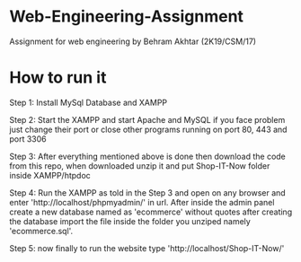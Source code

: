 # Web-Engineering-Assignment

Assignment for web engineering by Behram Akhtar (2K19/CSM/17)

# How to run it

Step 1: Install MySql Database and XAMPP

Step 2: Start the XAMPP and start Apache and MySQL if you face problem just change their port or close other programs running on port 80, 443 and port 3306

Step 3: After everything mentioned above is done then download the code from this repo, when downloaded unzip it and put Shop-IT-Now folder inside XAMPP/htpdoc 

Step 4: Run the XAMPP as told in the Step 3 and open on any browser and enter 'http://localhost/phpmyadmin/' in url. After inside the admin panel create a new database named as 'ecommerce' without quotes after creating the database import the file inside the folder you unziped namely 'ecommerce.sql'.

Step 5: now finally to run the website type 'http://localhost/Shop-IT-Now/'
